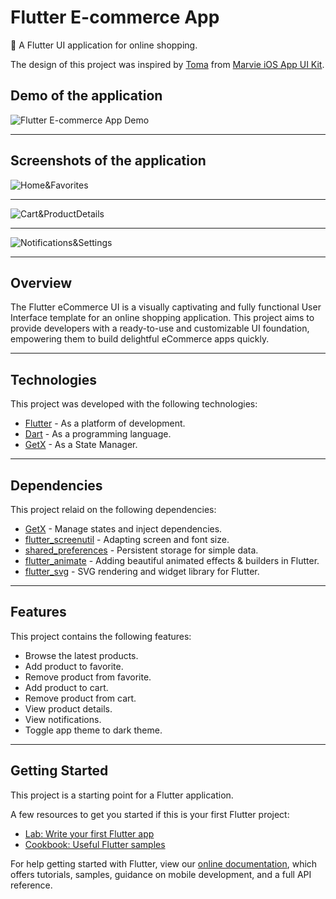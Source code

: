 # Flutter E-commerce App

🚀 A Flutter UI application for online shopping.

The design of this project was inspired by [Toma](https://dribbble.com/WastingMyTime) from [Marvie iOS App UI Kit](https://dribbble.com/shots/10904459-Marvie-iOS-App-UI-Kit-Dark-Theme).

## Demo of the application
![Flutter E-commerce App Demo](https://github.com/AbdQader/ecommerce_app/assets/64075836/92ab2771-f821-4583-80c1-fc1b2183b503)

---

## Screenshots of the application
![Home&Favorites](https://github.com/AbdQader/ecommerce_app/assets/64075836/6a3162b0-c345-46ef-89f1-206ec6919587)

---
![Cart&ProductDetails](https://github.com/AbdQader/ecommerce_app/assets/64075836/11026f80-7cb9-4c08-be88-153594481083)

---
![Notifications&Settings](https://github.com/AbdQader/ecommerce_app/assets/64075836/b47be045-4df6-40b4-8d54-e525d1ceca5a)

---

## Overview
The Flutter eCommerce UI is a visually captivating and fully functional User Interface template for an online shopping application. This project aims to provide developers with a ready-to-use and customizable UI foundation, empowering them to build delightful eCommerce apps quickly.

---
## Technologies

This project was developed with the following technologies:

- [Flutter](https://flutter.dev/) - As a platform of development.
- [Dart](https://dart.dev/) - As a programming language.
- [GetX](https://pub.dev/packages/get) - As a State Manager.

---
## Dependencies

This project relaid on the following dependencies:

- [GetX](https://pub.dev/packages/get) - Manage states and inject dependencies.
- [flutter_screenutil](https://pub.dev/packages/flutter_screenutil) - Adapting screen and font size.
- [shared_preferences](https://pub.dev/packages/shared_preferences) - Persistent storage for simple data.
- [flutter_animate](https://pub.dev/packages/flutter_animate) - Adding beautiful animated effects & builders in Flutter.
- [flutter_svg](https://pub.dev/packages/flutter_svg) - SVG rendering and widget library for Flutter.

---

## Features

This project contains the following features:

- Browse the latest products.
- Add product to favorite.
- Remove product from favorite.
- Add product to cart.
- Remove product from cart.
- View product details.
- View notifications.
- Toggle app theme to dark theme.

---

## Getting Started

This project is a starting point for a Flutter application.

A few resources to get you started if this is your first Flutter project:

- [Lab: Write your first Flutter app](https://flutter.dev/docs/get-started/codelab)
- [Cookbook: Useful Flutter samples](https://flutter.dev/docs/cookbook)

For help getting started with Flutter, view our
[online documentation](https://flutter.dev/docs), which offers tutorials,
samples, guidance on mobile development, and a full API reference.
